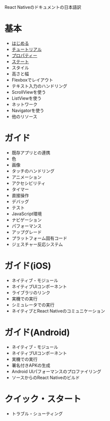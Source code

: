 React Nativeのドキュメントの日本語訳

# 基本
- [はじめる](docs/the_basics/getting-started.md)
- [チュートリアル](docs/the_basics/tutorial.md)
- [プロパティー](docs/the_basics/props.md)
- [ステート](docs/the_basics/state.md)
- スタイル
- 高さと幅
- Flexboxでレイアウト
- テキスト入力のハンドリング
- ScrollViewを使う
- ListViewを使う
- ネットワーク
- Navigatorを使う
- 他のリソース

# ガイド
- 既存アプリとの連携
- 色
- 画像
- タッチのハンドリング
- アニメーション
- アクセシビリティ
- タイマー
- 直接操作
- デバッグ
- テスト
- JavaScript環境
- ナビゲーション
- パフォーマンス
- アップグレード
- プラットフォーム固有コード
- ジェスチャー反応システム

# ガイド(iOS)
- ネイティブ・モジュール
- ネイティブUIコンポーネント
- ライブラリのリンク
- 実機での実行
- シミュレータでの実行
- ネイティブとReact Nativeのコミュニケーション

# ガイド(Android)
- ネイティブ・モジュール
- ネイティブUIコンポーネント
- 実機での実行
- 署名付きAPKの生成
- Android UIパフォーマンスのプロファイリング
- ソースからのReact Nativeのビルド

# クイック・スタート
- トラブル・シューティング
